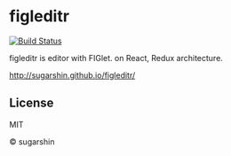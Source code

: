 # figleditr

[![Build Status][travis-image]][travis-url]

figleditr is editor with FIGlet. on React, Redux architecture.

http://sugarshin.github.io/figleditr/

## License

MIT

© sugarshin

[travis-image]: http://img.shields.io/travis/sugarshin/figleditr/master.svg?branch=master
[travis-url]: https://travis-ci.org/sugarshin/figleditr
